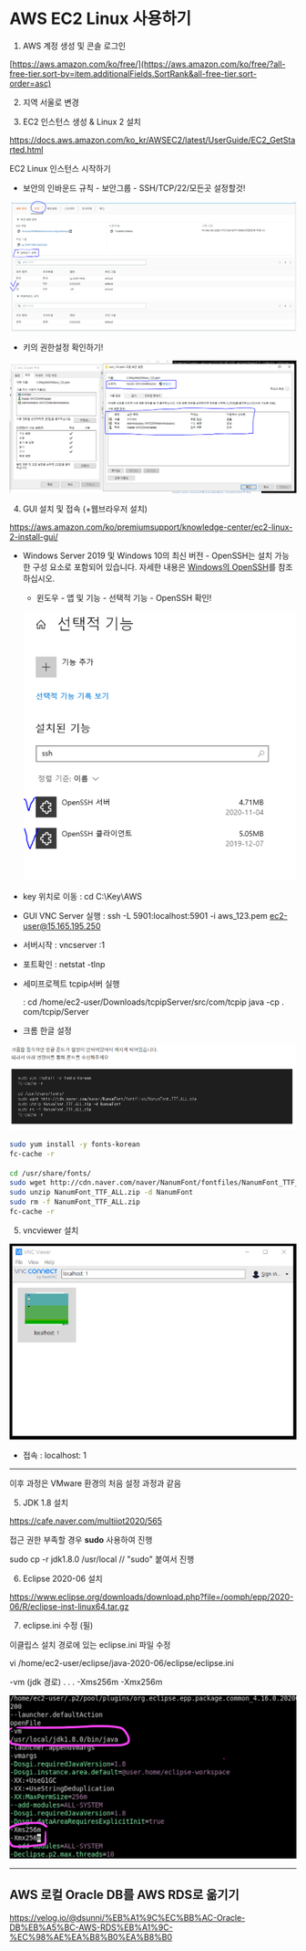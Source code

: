 # AWS EC2 Linux 사용하기

1. AWS 계정 생성 및 콘솔 로그인

[https://aws.amazon.com/ko/free/](https://aws.amazon.com/ko/free/?all-free-tier.sort-by=item.additionalFields.SortRank&all-free-tier.sort-order=asc)





2. 지역 서울로 변경







3. EC2 인스턴스 생성 & Linux 2 설치

https://docs.aws.amazon.com/ko_kr/AWSEC2/latest/UserGuide/EC2_GetStarted.html

EC2 Linux 인스턴스 시작하기



- 보안의 인바운드 규칙 - 보안그룹 - SSH/TCP/22/모든곳  설정할것! 

![image-20201106194517045](md-images/image-20201106194517045.png)

- 키의 권한설정 확인하기!

![image-20201106195038472](md-images/image-20201106195038472.png)





4. GUI 설치 및 접속 (+웹브라우저 설치)

https://aws.amazon.com/ko/premiumsupport/knowledge-center/ec2-linux-2-install-gui/

- Windows Server 2019 및 Windows 10의 최신 버전 - OpenSSH는 설치 가능한 구성 요소로 포함되어 있습니다. 자세한 내용은 [Windows의 OpenSSH](https://docs.microsoft.com/en-us/windows-server/administration/openssh/openssh_overview)를 참조하십시오.

  - 윈도우 - 앱 및 기능 - 선택적 기능 - OpenSSH 확인!

  ![image-20201106200401441](md-images/image-20201106200401441.png)

- key 위치로 이동 : cd C:\Key\AWS

- GUI VNC Server 실행 : ssh -L 5901:localhost:5901 -i aws_123.pem ec2-user@15.165.195.250

- 서버시작 : vncserver :1

- 포트확인 : netstat -tlnp



- 세미프로젝트 tcpip서버 실행

  : cd /home/ec2-user/Downloads/tcpipServer/src/com/tcpip
    java -cp . com/tcpip/Server

- 크롬 한글 설정

![image-20201115212547790](md-images/image-20201115212547790.png)

```bash
sudo yum install -y fonts-korean
fc-cache -r

cd /usr/share/fonts/
sudo wget http://cdn.naver.com/naver/NanumFont/fontfiles/NanumFont_TTF_ALL.zip
sudo unzip NanumFont_TTF_ALL.zip -d NanumFont
sudo rm -f NanumFont_TTF_ALL.zip
fc-cache -r
```





5. vncviewer 설치

![image-20201106200006047](md-images/image-20201106200006047.png)

- 접속 : localhost: 1

---

이후 과정은 VMware 환경의 처음 설정 과정과 같음



5. JDK 1.8 설치

https://cafe.naver.com/multiiot2020/565

접근 권한 부족할 경우 **sudo** 사용하여 진행

sudo cp -r jdk1.8.0 /usr/local    // "sudo" 붙여서 진행



6. Eclipse 2020-06 설치

https://www.eclipse.org/downloads/download.php?file=/oomph/epp/2020-06/R/eclipse-inst-linux64.tar.gz



7. eclipse.ini 수정 (필)

이클립스 설치 경로에 있는 eclipse.ini 파일 수정

vi /home/ec2-user/eclipse/java-2020-06/eclipse/eclipse.ini

-vm (jdk 경로) . . . -Xms256m -Xmx256m

![img](md-images/image.png)

---

## AWS 로컬 Oracle DB를 AWS RDS로 옮기기

https://velog.io/@dsunni/%EB%A1%9C%EC%BB%AC-Oracle-DB%EB%A5%BC-AWS-RDS%EB%A1%9C-%EC%98%AE%EA%B8%B0%EA%B8%B0